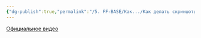 ```yaml
---
{"dg-publish":true,"permalink":"/5. FF-BASE/Как.../Как делать скриншоты/","created":"2024-12-06T13:54:49.583-03:00","updated":"2024-12-06T13:55:24.226-03:00"}
---
```



[Официальное видео](https://www.youtube.com/watch?v=rqaCi0zWR0E)
